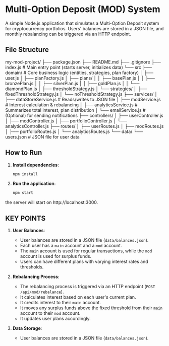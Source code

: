 # Multi-Option Deposit (MOD) System

A simple Node.js application that simulates a Multi-Option Deposit system for cryptocurrency portfolios. Users' balances are stored in a JSON file, and monthly rebalancing can be triggered via an HTTP endpoint.

## File Structure
my-mod-project/
├── package.json
├── README.md
├── .gitignore
├── index.js                 # Main entry point (starts server, initializes data)
└── src
    ├── domain/                  # Core business logic (entities, strategies, plan factory)
    │   ├── user.js
    │   ├── planFactory.js
    │   ├── plans/
    │   │   ├── basePlan.js
    │   │   ├── bronzePlan.js
    │   │   ├── silverPlan.js
    │   │   ├── goldPlan.js
    │   │   └── diamondPlan.js
    │   ├── thresholdStrategy.js
    │   └── strategies/
    │       ├── fixedThresholdStrategy.js
    │       └── noThresholdStrategy.js
    ├── services/
    │   ├── dataStoreService.js  # Reads/writes to JSON file
    │   ├── modService.js        # Interest calculation & rebalancing
    │   ├── analyticsService.js  # Summarizes total interest, plan distribution
    │   └── emailService.js      # (Optional) for sending notifications
    ├── controllers/
    │   ├── userController.js
    │   ├── modController.js
    │   ├── portfolioController.js
    │   └── analyticsController.js
    ├── routes/
    │   ├── userRoutes.js
    │   ├── modRoutes.js
    │   ├── portfolioRoutes.js
    │   └── analyticsRoutes.js
    └── data/
        └── users.json           # JSON file for user data


## How to Run

1. **Install dependencies**:
    ```bash
    npm install
    ```
2. **Run the application**:
    ```bash
    npm start
    ```
the server will start on http://localhost:3000.


## KEY POINTS
1. **User Balances**:
    - User balances are stored in a JSON file (`data/balances.json`).
    - Each user has a `main` account and a `mod` account.
    - The `main` account is used for regular transactions, while the `mod` account is used for surplus funds.
    - Users can have different plans with varying interest rates and thresholds.

2. **Rebalancing Process**:
    - The rebalancing process is triggered via an HTTP endpoint (`POST /api/mod/rebalance`).
    - It calculates interest based on each user's current plan.
    - It credits interest to their `main` account.
    - It moves any surplus funds above the fixed threshold from their `main` account to their `mod` account.
    - It updates user plans accordingly.

3. **Data Storage**:
    - User balances are stored in a JSON file (`data/balances.json`).
